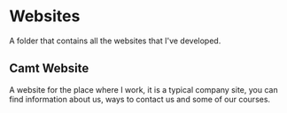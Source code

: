 # Websites
A folder that contains all the websites that I've developed.

## Camt Website
A website for the place where I work, it is a typical company site, you can find information about us, ways to contact us and some of our courses. 
